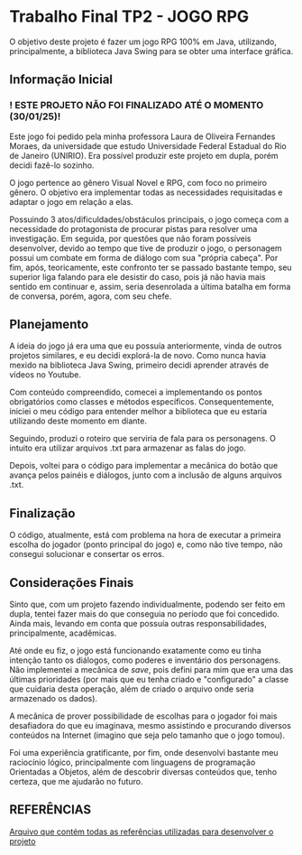 
# Trabalho Final TP2 - JOGO RPG

O objetivo deste projeto é fazer um jogo RPG 100% em Java, utilizando, principalmente, a biblioteca Java Swing para se obter uma interface gráfica.

## Informação Inicial

### ! ESTE PROJETO NÃO FOI FINALIZADO ATÉ O MOMENTO (30/01/25)!

Este jogo foi pedido pela minha professora Laura de Oliveira Fernandes Moraes, da universidade que estudo Universidade Federal Estadual do Rio de Janeiro (UNIRIO). Era possível produzir este projeto em dupla, porém decidi fazê-lo sozinho.

O jogo pertence ao gênero Visual Novel e RPG, com foco no primeiro gênero. O objetivo era implementar todas as necessidades requisitadas e adaptar o jogo em relação a elas.

Possuindo 3 atos/dificuldades/obstáculos principais, o jogo começa com a necessidade do protagonista de procurar pistas para resolver uma investigação. Em seguida, por questões que não foram possíveis desenvolver, devido ao tempo que tive de produzir o jogo, o personagem possui um combate em forma de diálogo com sua "própria cabeça". Por fim, após, teoricamente, este confronto ter se passado bastante tempo, seu superior liga falando para ele desistir do caso, pois já não havia mais sentido em continuar e, assim, seria desenrolada a última batalha em forma de conversa, porém, agora, com seu chefe.

## Planejamento

A ideia do jogo já era uma que eu possuía anteriormente, vinda de outros projetos similares, e eu decidi explorá-la de novo. Como nunca havia mexido na biblioteca Java Swing, primeiro decidi aprender através de vídeos no Youtube.

Com conteúdo compreendido, comecei a implementando os pontos obrigatórios como classes e métodos específicos. Consequentemente, iniciei o meu código para entender melhor a biblioteca que eu estaria utilizando deste momento em diante.

Seguindo, produzi o roteiro que serviria de fala para os personagens. O intuito era utilizar arquivos .txt para armazenar as falas do jogo.

Depois, voltei para o código para implementar a mecânica do botão que avança pelos painéis e diálogos, junto com a inclusão de alguns arquivos .txt.

## Finalização

O código, atualmente, está com problema na hora de executar a primeira escolha do jogador (ponto principal do jogo) e, como não tive tempo, não consegui solucionar e consertar os erros.

## Considerações Finais

Sinto que, com um projeto fazendo individualmente, podendo ser feito em dupla, tentei fazer mais do que conseguia no período que foi concedido. Ainda mais, levando em conta que possuía outras responsabilidades, principalmente, acadêmicas. 

Até onde eu fiz, o jogo está funcionando exatamente como eu tinha intenção tanto os diálogos, como poderes e inventário dos personagens. Não implementei a mecânica de *save*, pois defini para mim que era uma das últimas prioridades (por mais que eu tenha criado e "configurado" a classe que cuidaria desta operação, além de criado o arquivo onde seria armazenado os dados).

A mecânica de prover possibilidade de escolhas para o jogador foi mais desafiadora do que eu imaginava, mesmo assistindo e procurando diversos conteúdos na Internet (imagino que seja pelo tamanho que o jogo tomou).

Foi uma experiência gratificante, por fim, onde desenvolvi bastante meu raciocínio lógico, principalmente com linguagens de programação Orientadas a Objetos, além de descobrir diversas conteúdos que, tenho certeza, que me ajudarão no futuro.

## REFERÊNCIAS

[Arquivo que contém todas as referências utilizadas para desenvolver o projeto](https://github.com/hugoprd/jogoTP2/blob/main/referencias.txt)